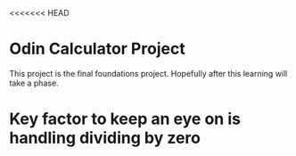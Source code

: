 <<<<<<< HEAD
# Odin Calculator Project


This project is the final foundations project. Hopefully after this learning will take a phase.

Key factor to keep an eye on is handling dividing by zero
=======

